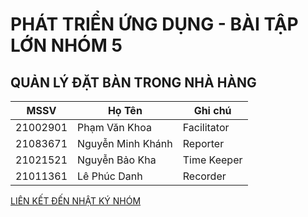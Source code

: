 # PHÁT TRIỂN ỨNG DỤNG - BÀI TẬP LỚN NHÓM 5
## QUẢN LÝ ĐẶT BÀN TRONG NHÀ HÀNG

| MSSV      | Họ Tên             | Ghi chú        |
|-----------|--------------------|----------------|
| 21002901  | Phạm Văn Khoa      | Facilitator    |
| 21083671  | Nguyễn Minh Khánh | Reporter       |
| 21021521  | Nguyễn Bảo Kha     | Time Keeper    |
| 21011361  | Lê Phúc Danh       | Recorder       |

[LIÊN KẾT ĐẾN NHẬT KÝ NHÓM](https://docs.google.com/spreadsheets/d/17Hc-6wHXU74kpf0yofEGbHfv_nEQYo69/edit?usp=sharing&ouid=111413907838782764140&rtpof=true&sd=true)
